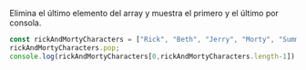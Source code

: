 Elimina el último elemento del array y muestra el primero y el último por consola.
```js
const rickAndMortyCharacters = ["Rick", "Beth", "Jerry", "Morty", "Summer", "Lapiz Lopez"];
rickAndMortyCharacters.pop;
console.log(rickAndMortyCharacters[0,rickAndMortyCharacters.length-1]);
```